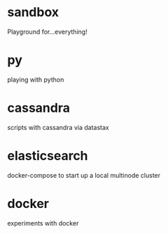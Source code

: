# sandbox

Playground for...everything!

# py
playing with python

# cassandra
scripts with cassandra via datastax

# elasticsearch
docker-compose to start up a local multinode cluster

# docker
experiments with docker